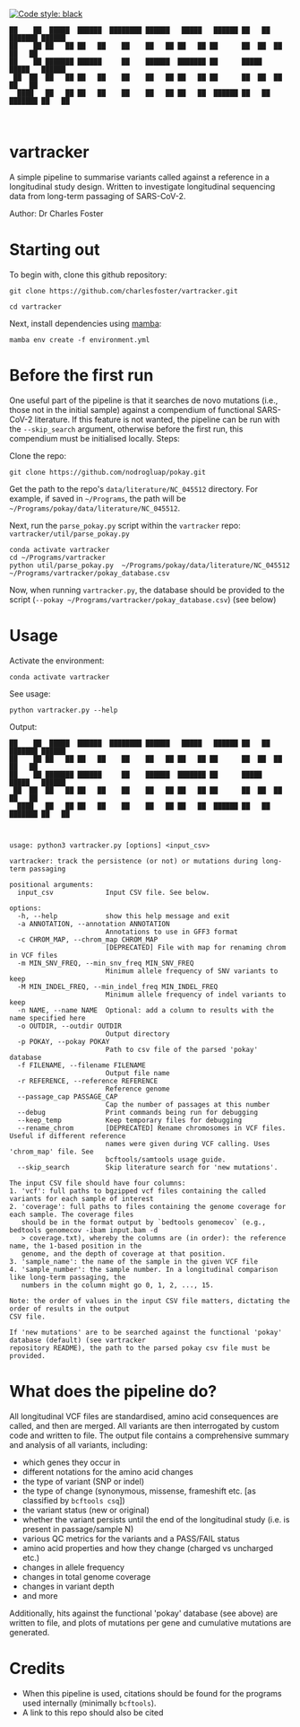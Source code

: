 [![Code style: black](https://img.shields.io/badge/code%20style-black-000000.svg)](https://github.com/psf/black)
```
██    ██  █████  ██████  ████████ ██████   █████   ██████ ██   ██ ███████ ██████  
██    ██ ██   ██ ██   ██    ██    ██   ██ ██   ██ ██      ██  ██  ██      ██   ██ 
██    ██ ███████ ██████     ██    ██████  ███████ ██      █████   █████   ██████  
 ██  ██  ██   ██ ██   ██    ██    ██   ██ ██   ██ ██      ██  ██  ██      ██   ██ 
  ████   ██   ██ ██   ██    ██    ██   ██ ██   ██  ██████ ██   ██ ███████ ██   ██ 
                                                                                  
                                                                                  
```
# vartracker
A simple pipeline to summarise variants called against a reference in a longitudinal study design. Written to investigate longitudinal sequencing data from long-term passaging of SARS-CoV-2.

Author: Dr Charles Foster

# Starting out
To begin with, clone this github repository:

```
git clone https://github.com/charlesfoster/vartracker.git

cd vartracker

```

Next, install dependencies using [mamba](https://mamba.readthedocs.io/en/latest/mamba-installation.html#mamba-install):

```
mamba env create -f environment.yml
```

# Before the first run
One useful part of the pipeline is that it searches de novo mutations (i.e., those not in the initial sample) against a compendium of functional SARS-CoV-2 literature.  If this feature is not wanted, the pipeline can be run with the `--skip_search` argument, otherwise before the first run, this compendium must be initialised locally. Steps:

Clone the repo:
```
git clone https://github.com/nodrogluap/pokay.git
```

Get the path to the repo's `data/literature/NC_045512` directory. For example, if saved in `~/Programs`, the path will be `~/Programs/pokay/data/literature/NC_045512`.

Next, run the `parse_pokay.py` script within the `vartracker` repo: `vartracker/util/parse_pokay.py`

```
conda activate vartracker
cd ~/Programs/vartracker
python util/parse_pokay.py  ~/Programs/pokay/data/literature/NC_045512 ~/Programs/vartracker/pokay_database.csv
```

Now, when running `vartracker.py`, the database should be provided to the script (`--pokay ~/Programs/vartracker/pokay_database.csv`) (see below)

# Usage
Activate the environment:

```
conda activate vartracker
```

See usage:

```
python vartracker.py --help
```

Output:

```
██    ██  █████  ██████  ████████ ██████   █████   ██████ ██   ██ ███████ ██████  
██    ██ ██   ██ ██   ██    ██    ██   ██ ██   ██ ██      ██  ██  ██      ██   ██ 
██    ██ ███████ ██████     ██    ██████  ███████ ██      █████   █████   ██████  
 ██  ██  ██   ██ ██   ██    ██    ██   ██ ██   ██ ██      ██  ██  ██      ██   ██ 
  ████   ██   ██ ██   ██    ██    ██   ██ ██   ██  ██████ ██   ██ ███████ ██   ██ 
                                                                                  
                                                                                  

usage: python3 vartracker.py [options] <input_csv> 

vartracker: track the persistence (or not) or mutations during long-term passaging

positional arguments:
  input_csv             Input CSV file. See below.

options:
  -h, --help            show this help message and exit
  -a ANNOTATION, --annotation ANNOTATION
                        Annotations to use in GFF3 format
  -c CHROM_MAP, --chrom_map CHROM_MAP
                        [DEPRECATED] File with map for renaming chrom in VCF files
  -m MIN_SNV_FREQ, --min_snv_freq MIN_SNV_FREQ
                        Minimum allele frequency of SNV variants to keep
  -M MIN_INDEL_FREQ, --min_indel_freq MIN_INDEL_FREQ
                        Minimum allele frequency of indel variants to keep
  -n NAME, --name NAME  Optional: add a column to results with the name specified here
  -o OUTDIR, --outdir OUTDIR
                        Output directory
  -p POKAY, --pokay POKAY
                        Path to csv file of the parsed 'pokay' database
  -f FILENAME, --filename FILENAME
                        Output file name
  -r REFERENCE, --reference REFERENCE
                        Reference genome
  --passage_cap PASSAGE_CAP
                        Cap the number of passages at this number
  --debug               Print commands being run for debugging
  --keep_temp           Keep temporary files for debugging
  --rename_chrom        [DEPRECATED] Rename chromosomes in VCF files. Useful if different reference
                        names were given during VCF calling. Uses 'chrom_map' file. See
                        bcftools/samtools usage guide.
  --skip_search         Skip literature search for 'new mutations'.

The input CSV file should have four columns:
1. 'vcf': full paths to bgzipped vcf files containing the called variants for each sample of interest
2. 'coverage': full paths to files containing the genome coverage for each sample. The coverage files
   should be in the format output by `bedtools genomecov` (e.g., bedtools genomecov -ibam input.bam -d
   > coverage.txt), whereby the columns are (in order): the reference name, the 1-based position in the
   genome, and the depth of coverage at that position.
3. 'sample_name': the name of the sample in the given VCF file
4. 'sample_number': the sample number. In a longitudinal comparison like long-term passaging, the
   numbers in the column might go 0, 1, 2, ..., 15.
 
Note: the order of values in the input CSV file matters, dictating the order of results in the output
CSV file.
 
If 'new mutations' are to be searched against the functional 'pokay' database (default) (see vartracker
repository README), the path to the parsed pokay csv file must be provided.
```

# What does the pipeline do?
All longitudinal VCF files are standardised, amino acid consequences are called, and then are merged. All variants are then interrogated by custom code and written to file. The output file contains a comprehensive summary and analysis of all variants, including:
- which genes they occur in
- different notations for the amino acid changes
- the type of variant (SNP or indel)
- the type of change (synonymous, missense, frameshift etc. [as classified by `bcftools csq`])
- the variant status (new or original)
- whether the variant persists until the end of the longitudinal study (i.e. is present in passage/sample N)
- various QC metrics for the variants and a PASS/FAIL status
- amino acid properties and how they change (charged vs uncharged etc.)
- changes in allele frequency
- changes in total genome coverage
- changes in variant depth
- and more

Additionally, hits against the functional 'pokay' database (see above) are written to file, and plots of mutations per gene and cumulative mutations are generated.

# Credits
* When this pipeline is used, citations should be found for the programs used internally (minimally `bcftools`).
* A link to this repo should also be cited